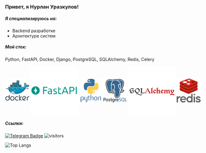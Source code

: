 ### Привет, я Нурлан Уразкулов!

##### Я специализируюсь на:
- Backend разработке
- Архитектуре систем



##### Мой стек: 
Python, FastAPI, Docker, Django, PostgreSQL, SQLAlchemy, Redis, Celery
<div style="display: flex; align-items:center;">
  <img src="https://github.com/devicons/devicon/blob/master/icons/docker/docker-original-wordmark.svg" title="Docker" alt="Docker" width="80" height="80"/>
  <img src="https://github.com/devicons/devicon/blob/master/icons/fastapi/fastapi-original-wordmark.svg" title="FastAPI" alt="FastAPI" width="160" height="160"/>
  <img src="https://github.com/devicons/devicon/blob/master/icons/python/python-original-wordmark.svg" title="Python" alt="Python" width="80" height="80"/>
  <img src="https://github.com/devicons/devicon/blob/master/icons/postgresql/postgresql-original-wordmark.svg"  title="PostgreSQL" alt="PostgreSQL" width="80" height="80"/>
  <img src="https://github.com/devicons/devicon/blob/master/icons/sqlalchemy/sqlalchemy-original-wordmark.svg" title="SQLAlchemy" alt="SQLAlchemy" width="160" height="160"/>
  <img src="https://github.com/devicons/devicon/blob/master/icons/redis/redis-original-wordmark.svg" title="Redis" alt="Redis" width="80" height="80"/>
</div>

##### Ссылки:

[![Telegram Badge](https://img.shields.io/badge/-@sxmrxk-26A5E4?style=flat-square&logo=Telegram&logoColor=white&link=https://t.me/sxmrxk)](https://t.me/sxmrxk)
![visitors](https://visitor-badge.laobi.icu/badge?page_id=sumrak10)

![Top Langs](https://github-readme-stats.vercel.app/api/top-langs/?username=sumrak10&layout=compact&exclude_repo=task-python,ServicesLog,SmrkMusic,CuteAndCut,rpg-tg-bot,smrkrp-tower,BlockChain,SI-Messenger,FastHelp,FastHelp-backend,AE_bot,TermitProject,FractalsProject,SpiralProject,RolePlayBot,MusicSchool,MusicSchoolbackend,PlantPlanet,TheWithcer,Django)

